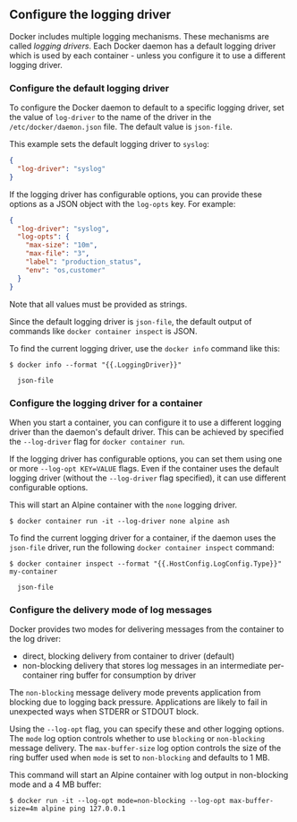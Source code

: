 ## Configure the logging driver

Docker includes multiple logging mechanisms. These mechanisms are called _logging drivers_. Each Docker daemon has a
default logging driver which is used by each container - unless you configure it to use a different logging driver.

### Configure the default logging driver

To configure the Docker daemon to default to a specific logging driver, set the value of `log-driver` to the name of the
driver in the `/etc/docker/daemon.json` file. The default value is `json-file`.

This example sets the default logging driver to `syslog`:

```json
{
  "log-driver": "syslog"
}
```

If the logging driver has configurable options, you can provide these options as a JSON object with the `log-opts` key.
For example:

```json
{
  "log-driver": "syslog",
  "log-opts": {
    "max-size": "10m",
    "max-file": "3",
    "label": "production_status",
    "env": "os,customer"
  }
}
```

Note that all values must be provided as strings.

Since the default logging driver is `json-file`, the default output of commands like `docker container inspect` is JSON.

To find the current logging driver, use the `docker info` command like this:

```shell script
$ docker info --format "{{.LoggingDriver}}"

  json-file
```

### Configure the logging driver for a container

When you start a container, you can configure it to use a different logging driver than the daemon's default driver.
This can be achieved by specified the `--log-driver` flag for `docker container run`.

If the logging driver has configurable options, you can set them using one or more `--log-opt KEY=VALUE` flags. Even if
the container uses the default logging driver (without the `--log-driver` flag specified), it can use different
configurable options.

This will start an Alpine container with the `none` logging driver.

```shell script
$ docker container run -it --log-driver none alpine ash
```

To find the current logging driver for a container, if the daemon uses the `json-file` driver, run the following
`docker container inspect` command:

```shell script
$ docker container inspect --format "{{.HostConfig.LogConfig.Type}}" my-container
  
  json-file
```

### Configure the delivery mode of log messages

Docker provides two modes for delivering messages from the container to the log driver:
* direct, blocking delivery from container to driver (default)
* non-blocking delivery that stores log messages in an intermediate per-container ring buffer for consumption by driver

The `non-blocking` message delivery mode prevents application from blocking due to logging back pressure. Applications
are likely to fail in unexpected ways when STDERR or STDOUT block.

Using the `--log-opt` flag, you can specify these and other logging options. The `mode` log option controls whether to
use `blocking` or `non-blocking` message delivery. The `max-buffer-size` log option controls the size of the ring buffer
used when `mode` is set to `non-blocking` and defaults to 1 MB.

This command will start an Alpine container with log output in non-blocking mode and a 4 MB buffer:

```shell script
$ docker run -it --log-opt mode=non-blocking --log-opt max-buffer-size=4m alpine ping 127.0.0.1
```
